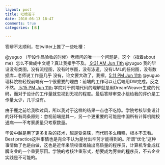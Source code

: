 ```yaml
---
layout: post
title: 吐槽若干
date: 2010-06-13 18:47
comments: true
categories: [水]

---
```


答辩不太顺利，在twitter上推了一些吐槽：

@yuguo （毕设作品验收的时候）老师问的唯一一个问题是，这个（指着about me）怎么不做成中文呢？真让我措手不及。<a rel="bookmark" href="https://twitter.com/yuguo/status/15893444680"> 9:31 AM Jun 11th</a>
@yuguo 我的毕设没有类图，没有流程图，没有时序图，没有泳道，没有UML的任何图，没有数据库…老师说工作量几乎 没有，论文要大改了，我擦。<a rel="bookmark" href="https://twitter.com/yuguo/status/15915856857">5:11 PM Jun 11th</a>
@yuguo 理科院校轻视前端有一个很重要的理由：前端的工作可以让后端用DW完成，反之不然。<a rel="bookmark" href="https://twitter.com/yuguo/status/15915991866"> 5:15 PM Jun 11th</a>
学院对于前端代码的理解就是用DreamWeaver生成的代码，而对于设计的工作量就忽视到无视的程度。最后答辩审查小组给我的评价是工作量太少，几乎没有。

由于鹿之前给我吹过风，所以我对于这样的结果一点也不吃惊。学院考核毕业设计的好坏有两条原则：忽视前端是其一，另一个更重要的可能是中国所有计算机院校通病——不考察质量只考察数量。

毕设中越是用了更多复杂的技术，越是受亲睐，而代码多么糟糕，根本不去看。Best practice这种事情也是完全不认为是付出辛劳才能得到的。所谓“优化”这种事情做了也是白做，这也是近年来院校很难输出高质量的程序员，计算机专业成红牌专业的一个重要原因。学院的考核注重形式，想要成为厉害的程序员，不去企业实践是不可能的。

